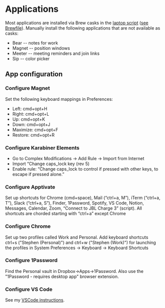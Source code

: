 # Applications

Most applications are installed via Brew casks in the [laptop
script](../laptop) ([see Brewfile](../brewfile)). Manually install the following applications that are not
available as casks:

* Bear -- notes for work
* Magnet -- position windows
* Meeter -- meeting reminders and join links
* Sip -- color picker

## App configuration

### Configure Magnet

Set the following keyboard mappings in Preferences:

* Left: cmd+opt+H
* Right: cmd+opt+L
* Up: cmd+opt+K
* Down: cmd+opt+J
* Maximize: cmd+opt+F
* Restore: cmd+opt+R

### Configure Karabiner Elements

* Go to Complex Modifications -> Add Rule -> Import from Internet
* Import “Change caps_lock key (rev 5)
* Enable rule: “Change caps_lock to control if pressed with other keys, to escape if pressed alone.”

### Configure Apptivate

Set up shortcuts for Chrome (cmd+space), Mail (“ctrl+a, M”), iTerm (“ctrl+a, T”), Slack (“ctrl+a, S”), Finder, 1Password, Spotify, VS Code, Notion, Messages, Calendar, Zoom, “Connect to JBL Charge 3” (script). All shortcuts are chorded starting with “ctrl+a” except Chrome

### Configure Chrome

Set up two profiles called Work and Personal. Add keyboard shortcuts ctrl+s ("Stephen (Personal)") and ctrl+w ("Stephen (Work)") for launching the profiles in System Preferences -> Keyboard -> Keyboard Shortcuts

### Configure 1Password

Find the Personal vault in Dropbox->Apps->1Password. Also use the "1Password - requires desktop app" browser extension.

### Configure VS Code

See my [VSCode instructions](./vscode).
